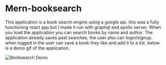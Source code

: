 # Mern-booksearch

This application is a book search engine using a google api. this was a fully functioning react app but I made it run with graphql and apollo server.
When you load the application you can search books by name and author. The application already saves past searches. the user also can login/signup.
when logged in the user can save a book they like and add it to a list. below is a demo gif of the application. 

![Booksearch Demo](Mern-booksearch.gif)
